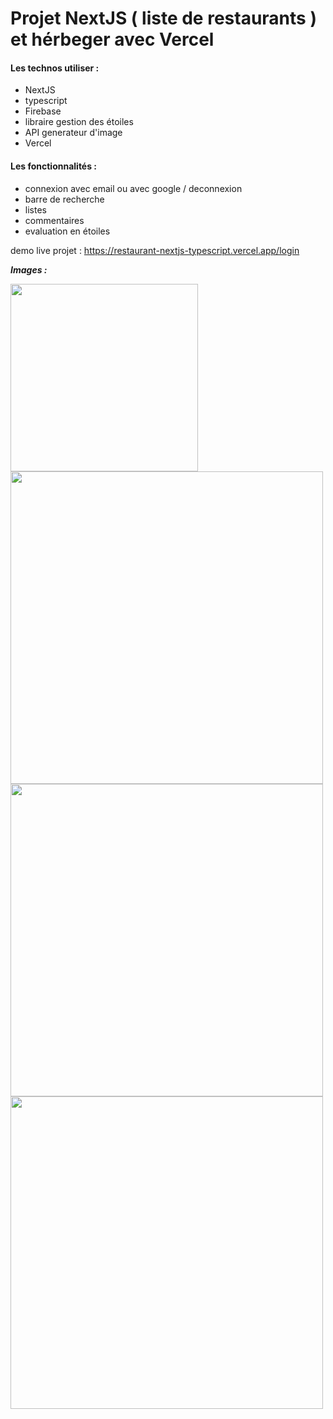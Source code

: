 # Projet NextJS ( liste de restaurants ) et hérbeger avec Vercel #

#### Les technos utiliser : #### 
- NextJS
- typescript
- Firebase
- libraire gestion des étoiles
- API generateur d'image
- Vercel

#### Les fonctionnalités : ####
- connexion avec email ou avec google / deconnexion
- barre de recherche
- listes
- commentaires
- evaluation en étoiles

demo live projet : https://restaurant-nextjs-typescript.vercel.app/login

***Images :***

<img src=https://user-images.githubusercontent.com/28647154/211341113-08abcfb3-b7f3-46b1-831e-7ea7ae2b0af2.png width=300 /> <img src=https://user-images.githubusercontent.com/28647154/211340925-cc77747b-fce8-467f-bbe7-8f102482efc9.png width=500 />
<img src=https://user-images.githubusercontent.com/28647154/211341243-3c2c46cb-39c2-4dae-ba3a-2ec00e2ea5e5.png width=500 /> <img src=https://user-images.githubusercontent.com/28647154/211341497-6419a40e-0c34-474d-b32e-27efe4ba2250.png width=500 />
